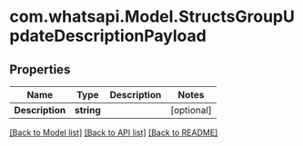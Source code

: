
# com.whatsapi.Model.StructsGroupUpdateDescriptionPayload

## Properties

Name | Type | Description | Notes
------------ | ------------- | ------------- | -------------
**Description** | **string** |  | [optional] 

[[Back to Model list]](../README.md#documentation-for-models)
[[Back to API list]](../README.md#documentation-for-api-endpoints)
[[Back to README]](../README.md)

